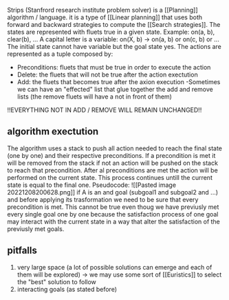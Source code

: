 Strips (Stanfrord research institute problem solver) is a [[Planning]] algorithm / language. it is a type of [[Linear planning]] that uses both forward and backward strategies to compute the [[Search strategies]].
The states are represented with fluets true in a given state. 
Example:
	on(a, b), clear(b), ...
A capital letter is a variable:
	on(X, b) -> on(a, b) or on(c, b) or ...
The initial state cannot have variable but the goal state yes.
The actions are represented as a tuple composed by:
- Preconditions: fluets that must be true in order to execute the action
- Delete: the fluets that will not be true after the action exectution
- Add: the fluets that becomes true after the axion execution
-Sometimes we can have an "effected" list that glue together the add and remove lists (the remove fluets will have a not in front of them)

!!EVERYTHING NOT IN ADD / REMOVE WILL REMAIN UNCHANGED!!

## algorithm exectution
The algorithm uses a stack to push all action needed to reach the final state (one by one) and their respective preconditions. If a precondition is met it will be removed from the stack if not an action will be pushed on the stack to reach that precondition. After al preconditions are met the action will be performed on the current state. This process continues untill the current state is equal to the final one.
Pseudocode:
![[Pasted image 20221208200628.png]]
if A is an and goal (subgoal1 and subgoal2 and ...) and before applying its trasformation we need to be sure that every precondition is met. This cannot be true even thoug we have previusly met every single goal one by one because the satisfaction process of one goal may interact with the current state in a way that alter the satisfaction of the previusly met goals.

## pitfalls
1) very large space (a lot of possible solutions can emerge and each of them will be explored) -> we may use some sort of [[Euristics]] to select the "best" solution to follow
2) interacting goals (as stated before)